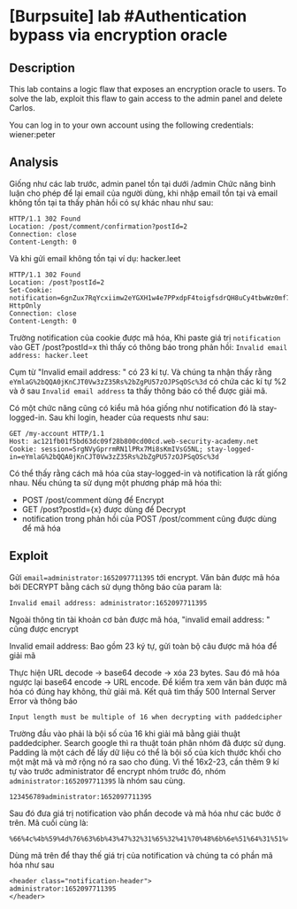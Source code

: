 # [Burpsuite] lab #Authentication bypass via encryption oracle

## Description
This lab contains a logic flaw that exposes an encryption oracle to users. To solve the lab, exploit this flaw to gain access to the admin panel and delete Carlos. 

You can log in to your own account using the following credentials: wiener:peter

## Analysis

Giống như các lab trước, admin panel tồn tại dưới /admin
Chức năng bình luận cho phép để lại email của người dùng, khi nhập email tồn tại và email không tồn tại ta thấy phản hồi có sự khác nhau như sau:

```request
HTTP/1.1 302 Found
Location: /post/comment/confirmation?postId=2
Connection: close
Content-Length: 0
```

Và khi gửi email không tồn tại ví dụ: hacker.leet

```
HTTP/1.1 302 Found
Location: /post?postId=2
Set-Cookie: notification=6gnZux7RqYcxiimw2eYGXH1w4e7PPxdpF4toigfsdrQH8uCy4tbwWz0mf7%2bJFA%2bW; HttpOnly
Connection: close
Content-Length: 0
```

Trường notification của cookie được mã hóa, Khi paste giá trị `notification` vào GET /post?postId=x thì thấy có thông báo trong phản hồi: `Invalid email address: hacker.leet`

Cụm từ "Invalid email address: " có 23 kí tự. Và chúng ta nhận thấy rằng `eYmlaG%2bQQA0jKnCJT0Vw3zZ35Rs%2bZgPU57zOJPSqOSc%3d` có chứa các kí tự %2 và ở sau `Invalid email address` ta thấy thông báo có thể được giải mã.

Có một chức năng cũng có kiểu mã hóa giống như notification đó là stay-logged-in. Sau khi login, header của requests như sau:
```
GET /my-account HTTP/1.1
Host: ac121fb01f5bd63dc09f28b800cd00cd.web-security-academy.net
Cookie: session=SrgNVyGprrmRN1lPRx7Mi8sKmIVsG5NL; stay-logged-in=eYmlaG%2bQQA0jKnCJT0Vw3zZ35Rs%2bZgPU57zOJPSqOSc%3d
```
Có thể thấy rằng cách mã hóa của stay-logged-in và notification là rất giống nhau. 
Nếu chúng ta sử dụng một phương pháp mã hóa thì: 
+ POST /post/comment dùng để Encrypt
+ GET /post?postId={x} được dùng để Decrypt
+ notification trong phản hồi của POST /post/comment cũng được dùng để mã hóa

## Exploit
Gửi `email=administrator:1652097711395` tới encrypt. Văn bản được mã hóa bởi DECRYPT bằng cách sử dụng thông báo của param là: 
```
Invalid email address: administrator:1652097711395
```

Ngoài thông tin tài khoản cơ bản được mã hóa, "invalid email address: " cũng được encrypt

Invalid email address: Bao gồm 23 ký tự, gửi toàn bộ câu được mã hóa để giải mã

Thực hiện URL decode → base64 decode → xóa 23 bytes. 
Sau đó mã hóa ngược lại base64 encode → URL encode. Để kiểm tra xem văn bản được mã hóa có đúng hay không, thử giải mã.  Kết quả tìm thấy 500 Internal Server Error và thông báo 
``` 
Input length must be multiple of 16 when decrypting with paddedcipher
```

Trường đầu vào phải là bội số của 16 khi giải mã bằng giải thuật paddedcipher. Search google thì ra thuật toán phân nhóm  đã được sử dụng. Padding là một cách để lấy dữ liệu có thể là bội số của kích thước khối cho một mật mã và mở rộng nó ra sao cho đúng.
Vì thế 16x2-23, cần thêm 9 kí tự vào trước administrator để encrypt nhóm trước đó, nhóm `administrator:1652097711395` là nhóm sau cùng.
```
123456789administrator:1652097711395
```
Sau đó đưa giá trị notification vào phẩn decode và mã hóa như các bước ở trên. Mã cuối cùng là: 

```
%66%4c%4b%59%4d%76%63%6b%43%47%32%31%65%32%41%70%48%6b%6e%51%64%31%51%42%48%78%4a%74%49%4b%4d%4d%50%68%71%79%74%78%69%6d%65%37%59%3d
```
Dùng mã trên để thay thế giá trị của notification và chúng ta có phần mã hóa như sau
```
<header class="notification-header">
administrator:1652097711395         
</header>
```


